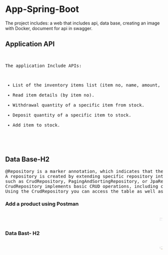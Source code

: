 # App-Spring-Boot

The project includes: a web that includes api, data base, creating an image with Docker,  document for api in swagger.

<h2>Application API</h2>
</br>
<pre>
The application Include APIs:

<ul>
<li>List of the inventory items list (item no, name, amount, inventory code).</li>
<li>Read item details (by item no).</li>
<li>Withdrawal quantity of a specific item from stock.</li>
<li>Deposit quantity of a specific item to stock.</li>
<li>Add item to stock.</li>
<ul>
</pre>

<h2>Data Base-H2</h2>
<pre>
@Repository is a marker annotation, which indicates that the underlying interface is a repository. 
A repository is created by extending specific repository interfaces, 
such as CrudRepository, PagingAndSortingRepository, or JpaRepository.
CrudRepository implements basic CRUD operations, including count, delete, deleteById, save, saveAll, findById, and findAll.
Using the CrudRepository you can access the table as well as update the data.
</pre>

<h3>Add a product using Postman</h3>
</br>
<img src="/Images/AddItem.PNG" alt="AddItem" style="float:right;width:10px;height:10px;">
</br>
<h3>Data Bast- H2</h3>
</br>
<img src="/Images/DB-AddItem.PNG" alt="DB-AddItem" style="float:right;width:10px;height:10px;">
</br>
